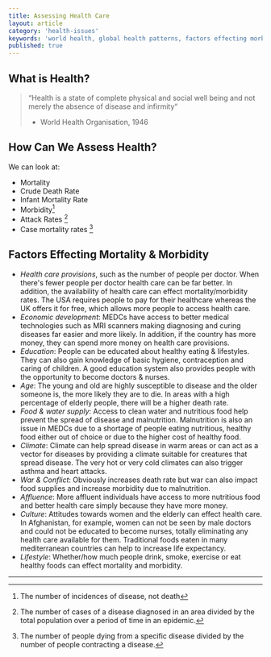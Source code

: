 ```yaml
---
title: Assessing Health Care
layout: article
category: 'health-issues'
keywords: 'world health, global health patterns, factors effecting morbidity, factors effecting mortality, factors effect death rate, factors effecting health'
published: true
---
```


## What is Health?

> “Health is a state of complete physical and social well being and not merely the absence of disease and infirmity“
> 
> - World Health Organisation, 1946

## How Can We Assess Health?

We can look at:

- Mortality
- Crude Death Rate
- Infant Mortality Rate
- Morbidity[^1]
- Attack Rates [^2]
- Case mortality rates [^3]

## Factors Effecting Mortality & Morbidity

- *Health care provisions*, such as the number of people per doctor. When there's fewer people per doctor health care can be far better. In addition, the availability of health care can effect mortality/morbidity rates. The USA requires people to pay for their healthcare whereas the UK offers it for free, which allows more people to access health care. 
- *Economic development*: MEDCs have access to better medical technologies such as MRI scanners making diagnosing and curing diseases far easier and more likely. In addition, if the country has more money, they can spend more money on health care provisions. 
- *Education*: People can be educated about healthy eating & lifestyles. They can also gain knowledge of basic hygiene, contraception and caring of children. A good education system also provides people with the opportunity to become doctors & nurses. 
- *Age*: The young and old are highly susceptible to disease and the older someone is, the more likely they are to die. In areas with a high percentage of elderly people, there will be a higher death rate. 
- *Food & water supply*: Access to clean water and nutritious food help prevent the spread of disease and malnutrition. Malnutrition is also an issue in MEDCs due to a shortage of people eating nutritious, healthy food either out of choice or due to the higher cost of healthy food.
- *Climate*: Climate can help spread disease in warm areas or can act as a vector for diseases by providing a climate suitable for creatures that spread disease. The very hot or very cold climates can also trigger asthma and heart attacks.
- *War & Conflict*: Obviously increases death rate but war can also impact food supplies and increase morbidity due to malnutrition. 
- *Affluence*: More affluent individuals have access to more nutritious food and better health care simply because they have more money. 
- *Culture*: Attitudes towards women and the elderly can effect health care. In Afghanistan, for example, women can not be seen by male doctors and could not be educated to become nurses, totally eliminating any health care available for them. Traditional foods eaten in many mediterranean countries can help to increase life expectancy. 
- *Lifestyle*: Whether/how much people drink, smoke, exercise or eat healthy foods can effect mortality and morbidity. 

---

[^1]: The number of incidences of disease, not death

[^2]: The number of cases of a disease diagnosed in an area divided by the total population over a period of time in an epidemic. 

[^3]: The number of people dying from a specific disease divided by the number of people contracting a disease. 